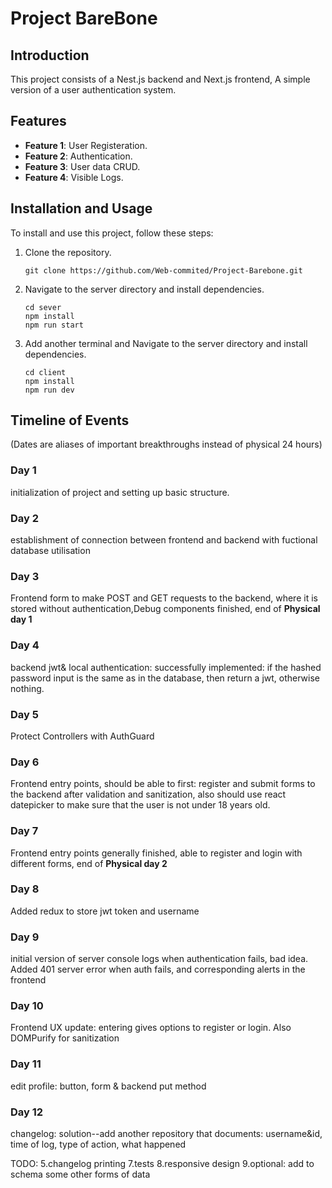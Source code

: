 # Project BareBone

## Introduction

This project consists of a Nest.js backend and Next.js frontend, A simple version of a user authentication system.

## Features

- **Feature 1**: User Registeration.
- **Feature 2**: Authentication.
- **Feature 3**: User data CRUD.
- **Feature 4**: Visible Logs.

## Installation and Usage

To install and use this project, follow these steps:

1. Clone the repository.
   ```
   git clone https://github.com/Web-commited/Project-Barebone.git
   ```
2. Navigate to the server directory and install dependencies.
   ```
   cd sever
   npm install
   npm run start
   ```
3. Add another terminal and Navigate to the server directory and install dependencies.
   ```
   cd client
   npm install
   npm run dev
   ```

## Timeline of Events

(Dates are aliases of important breakthroughs instead of physical 24 hours)

### Day 1

initialization of project and setting up basic structure.

### Day 2

establishment of connection between frontend and backend with fuctional database utilisation

### Day 3

Frontend form to make POST and GET requests to the backend, where it is stored without authentication,Debug components finished, end of **Physical day 1**

### Day 4

backend jwt& local authentication: successfully implemented: if the hashed password input is the same as in the database, then return a jwt, otherwise nothing.

### Day 5

Protect Controllers with AuthGuard

### Day 6

Frontend entry points, should be able to first: register and submit forms to the backend after validation and sanitization, also should use react datepicker to make sure that the user is not under 18 years old.

### Day 7

Frontend entry points generally finished, able to register and login with different forms, end of **Physical day 2**

### Day 8

Added redux to store jwt token and username

### Day 9

initial version of server console logs when authentication fails, bad idea. Added 401 server error when auth fails, and corresponding alerts in the frontend

### Day 10

Frontend UX update: entering gives options to register or login.
Also DOMPurify for sanitization

### Day 11

edit profile: button, form & backend put method

### Day 12

changelog: solution--add another repository that documents: username&id, time of log, type of action, what happened

TODO:
5.changelog printing
7.tests
8.responsive design
9.optional: add to schema some other forms of data
